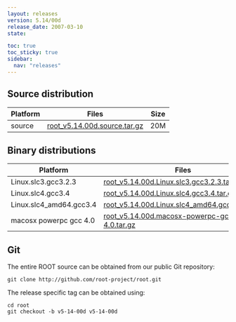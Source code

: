 ```yaml
---
layout: releases
version: 5.14/00d
release_date: 2007-03-10
state:

toc: true
toc_sticky: true
sidebar:
  nav: "releases"
---
```



## Source distribution

| Platform       | Files | Size |
|-----------|-------|-----|
| source | [root_v5.14.00d.source.tar.gz](https://root.cern.ch/download/root_v5.14.00d.source.tar.gz) |  20M |


## Binary distributions

| Platform       | Files | Size |
|-----------|-------|-----|
| Linux.slc3.gcc3.2.3 | [root_v5.14.00d.Linux.slc3.gcc3.2.3.tar.gz](https://root.cern.ch/download/root_v5.14.00d.Linux.slc3.gcc3.2.3.tar.gz) |  36M |
| Linux.slc4.gcc3.4 | [root_v5.14.00d.Linux.slc4.gcc3.4.tar.gz](https://root.cern.ch/download/root_v5.14.00d.Linux.slc4.gcc3.4.tar.gz) |  37M |
| Linux.slc4_amd64.gcc3.4 | [root_v5.14.00d.Linux.slc4_amd64.gcc3.4.tar.gz](https://root.cern.ch/download/root_v5.14.00d.Linux.slc4_amd64.gcc3.4.tar.gz) |  38M |
| macosx powerpc gcc 4.0 | [root_v5.14.00d.macosx-powerpc-gcc-4.0.tar.gz](https://root.cern.ch/download/root_v5.14.00d.macosx-powerpc-gcc-4.0.tar.gz) |  36M |


## Git
The entire ROOT source can be obtained from our public Git repository:

~~~
git clone http://github.com/root-project/root.git
~~~
The release specific tag can be obtained using:
~~~
cd root
git checkout -b v5-14-00d v5-14-00d
~~~

